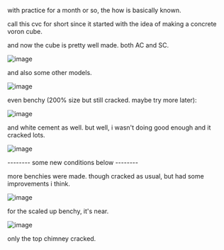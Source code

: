 with practice for a month or so, the how is basically known. 

call this cvc for short since it started with the idea of making a concrete voron cube. 

and now the cube is pretty well made. both AC and SC. 

![image](https://github.com/user-attachments/assets/4a8da90c-6a2a-4ed4-8db4-88762b61681a)

and also some other models. 

![image](https://github.com/user-attachments/assets/38656bfc-14f2-47cf-8b4f-81e400333021)

even benchy (200% size but still cracked. maybe try more later): 

![image](https://github.com/user-attachments/assets/27eb9c79-63a8-443d-8417-5af85d9e26f7)

and white cement as well. but well, i wasn't doing good enough and it cracked lots. 

![image](https://github.com/user-attachments/assets/760b7b3a-466f-4ee9-9688-09c878a5f380)


-------- some new conditions below --------

more benchies were made. though cracked as usual, but had some improvements i think.

![image](https://github.com/user-attachments/assets/f74e5f48-119c-469d-a53f-cdbe03656ebd)

for the scaled up benchy, it's near. 

![image](https://github.com/user-attachments/assets/e790ad9e-d712-4ccb-88a0-855f4005484e)

only the top chimney cracked. 
